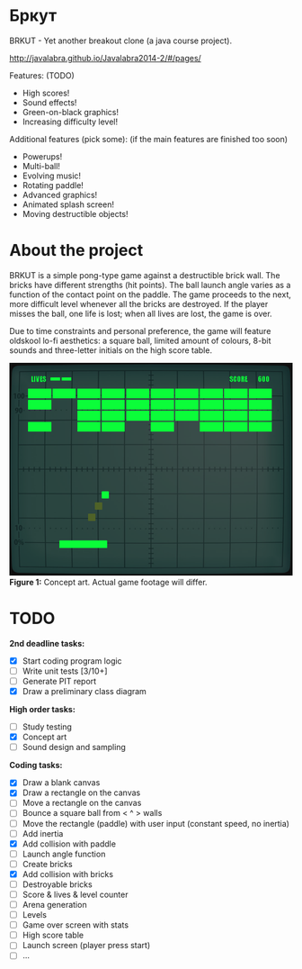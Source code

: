 Бркут
======

BRKUT - Yet another breakout clone (a java course project).  

http://javalabra.github.io/Javalabra2014-2/#/pages/

Features: (TODO)
* High scores!
* Sound effects!
* Green-on-black graphics!
* Increasing difficulty level!

Additional features (pick some): (if the main features are finished too soon)
* Powerups!
* Multi-ball!
* Evolving music!
* Rotating paddle!
* Advanced graphics!
* Animated splash screen!
* Moving destructible objects!

About the project
=================
BRKUT is a simple pong-type game against a destructible brick wall. The bricks have different strengths (hit points). The ball launch angle varies as a function of the contact point on the paddle. The game proceeds to the next, more difficult level whenever all the bricks are destroyed. If the player misses the ball, one life is lost; when all lives are lost, the game is over.

Due to time constraints and personal preference, the game will feature oldskool lo-fi aesthetics: a square ball, limited amount of colours, 8-bit sounds and three-letter initials on the high score table.

![Concept art](https://github.com/lopossumi/brkut/blob/master/images/game.png)
**Figure 1:** Concept art. Actual game footage will differ.

TODO
====
**2nd deadline tasks:**
- [x] Start coding program logic
- [ ] Write unit tests [3/10+]
- [ ] Generate PIT report
- [x] Draw a preliminary class diagram 

**High order tasks:**
- [ ] Study testing
- [x] Concept art
- [ ] Sound design and sampling

**Coding tasks:**
- [x] Draw a blank canvas
- [x] Draw a rectangle on the canvas
- [ ] Move a rectangle on the canvas
- [ ] Bounce a square ball from < ^ > walls
- [ ] Move the rectangle (paddle) with user input (constant speed, no inertia)
- [ ] Add inertia
- [x] Add collision with paddle
- [ ] Launch angle function
- [ ] Create bricks
- [x] Add collision with bricks
- [ ] Destroyable bricks
- [ ] Score & lives & level counter
- [ ] Arena generation
- [ ] Levels
- [ ] Game over screen with stats
- [ ] High score table
- [ ] Launch screen (player press start)
- [ ] ...
